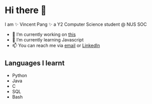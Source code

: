 # Hi there 👋

I am ✨ Vincent Pang ✨ a Y2 Computer Science student @ NUS SOC

- 🔭 I’m currently working on [this](https://github.com/securespider/tp)
- 🌱 I’m currently learning Javascript
- 📫 You can reach me via [email](mailto:vincent_pang@u.nus.edu) or [LinkedIn](https://www.linkedin.com/in/vincent-pang-391222234/)

## Languages I learnt
- Python
- Java
- C
- SQL
- Bash
